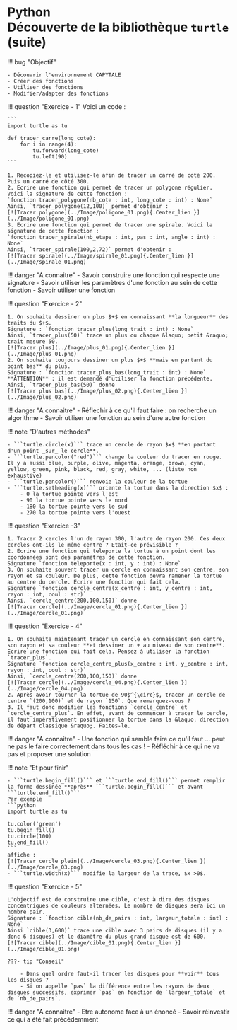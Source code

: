 # Python<br>Découverte de la bibliothèque ```turtle``` (suite)

!!! bug "Objectif"

    - Découvrir l'environnement CAPYTALE
    - Créer des fonctions
    - Utiliser des fonctions
    - Modifier/adapter des fonctions

!!! question "Exercice - 1"
    Voici un code :

    ```
    import turtle as tu

    def tracer_carre(long_cote):
        for i in range(4):
            tu.forward(long_cote)
            tu.left(90)
    ```

    1. Recopiez-le et utilisez-le afin de tracer un carré de coté 200. Puis un carré de côté 300.
    2. Ecrire une fonction qui permet de tracer un polygone régulier. Voici la signature de cette fonction :  
    `fonction tracer_polygone(nb_cote : int, long_cote : int) : None`  
    Ainsi, `tracer_polygone(12,100)` permet d'obtenir :  
    [![Tracer polygone](../Image/poligone_01.png){.Center_lien }](../Image/poligone_01.png)  
    3. Ecrire une fonction qui permet de tracer une spirale. Voici la signature de cette fonction :  
    `fonction tracer_spirale(nb_etape : int, pas : int, angle : int) : None`  
    Ainsi, `tracer_spirale(100,2,72)` permet d'obtenir :  
    [![Tracer spirale](../Image/spirale_01.png){.Center_lien }](../Image/spirale_01.png)  

!!! danger "A connaitre"
    - Savoir construire une fonction qui respecte une signature
    - Savoir utiliser les paramètres d'une fonction au sein de cette fonction
    - Savoir utiliser une fonction

!!! question "Exercice - 2"
    
    1. On souhaite dessiner un plus $+$ en connaissant **la longueur** des traits du $+$.  
    Signature : `fonction tracer_plus(long_trait : int) : None`  
    Ainsi, `tracer_plus(50)` trace un plus ou chaque &laquo; petit &raquo; trait mesure 50.  
    [![Tracer plus](../Image/plus_01.png){.Center_lien }](../Image/plus_01.png)  
    2. On souhaite toujours dessiner un plus $+$ **mais en partant du point bas** du plus.  
    Signature : `fonction tracer_plus_bas(long_trait : int) : None`  
    **ATTENTION** : il est demandé d'utiliser la fonction précédente.  
    Ainsi, `tracer_plus_bas(50)` donne  
    [![Tracer plus bas](../Image/plus_02.png){.Center_lien }](../Image/plus_02.png)  

!!! danger "A connaitre"
    - Réflechir à ce qu'il faut faire : on recherche un algorithme
    - Savoir utiliser une fonction au sein d'une autre fonction

!!! note "D'autres méthodes"

    - ```turtle.circle(x)``` trace un cercle de rayon $x$ **en partant d'un point _sur_ le cercle**.
    - ```turtle.pencolor("red")``` change la couleur du tracer en rouge. Il y a aussi blue, purple, olive, magenta, orange, brown, cyan, yellow, green, pink, black, red, gray, white, ... (liste non exhaustive)
    - ```turtle.pencolor()``` renvoie la couleur de la tortue
    - ```turtle.setheading(x)``` oriente la tortue dans la direction $x$ :  
        - 0 la tortue pointe vers l'est
        - 90 la tortue pointe vers le nord
        - 180 la tortue pointe vers le sud
        - 270 la tortue pointe vers l'ouest

!!! question "Exercice -3"
    
    1. Tracer 2 cercles l'un de rayon 300, l'autre de rayon 200. Ces deux cercles ont-ils le même centre ? Etait-ce prévisible ?
    2. Ecrire une fonction qui teleporte la tortue à un point dont les coordonnées sont des paramètres de cette fonction.  
    Signature `fonction teleporte(x : int, y : int) : None`
    3. On souhaite souvent tracer un cercle en connaissant son centre, son rayon et sa couleur. De plus, cette fonction devra ramener la tortue au centre du cercle. Ecrire une fonction qui fait cela.  
    Signature `fonction cercle_centre(x_centre : int, y_centre : int, rayon : int, coul : str)`  
    Ainsi, `cercle_centre(200,100,150)` donne  
    [![Tracer cercle](../Image/cercle_01.png){.Center_lien }](../Image/cercle_01.png)

!!! question "Exercice - 4"
    
    1. On souhaite maintenant tracer un cercle en connaissant son centre, son rayon et sa couleur **et dessiner un + au niveau de son centre**. Ecrire une fonction qui fait cela. Pensez à utiliser la fonction `tracer_plus`.
    Signature `fonction cercle_centre_plus(x_centre : int, y_centre : int, rayon : int, coul : str)`  
    Ainsi, `cercle_centre(200,100,150)` donne  
    [![Tracer cercle](../Image/cercle_04.png){.Center_lien }](../Image/cercle_04.png)
    2. Après avoir tourner la tortue de 90$^{\circ}$, tracer un cercle de centre `(200,100)` et de rayon `150`. Que remarquez-vous ?
    3. Il faut donc modifier les fonctions `cercle_centre` et `cercle_centre_plus`. En effet, avant de commencer à tracer le cercle, il faut impérativement positionner la tortue dans la &laquo; direction de départ classique &raquo;. Faites-le.

!!! danger "A connaitre"
    - Une fonction qui semble faire ce qu'il faut ... peut ne pas le faire correctement dans tous les cas !
    - Réfléchir à ce qui ne va pas et proposer une solution

!!! note "Et pour finir"

    - ```turtle.begin_fill()``` et ```turtle.end_fill()``` permet remplir la forme dessinée **après** ```turtle.begin_fill()``` et avant ```turtle.end_fill()```  
    Par exemple  
    ```python
    import turtle as tu

    tu.color('green')
    tu.begin_fill()
    tu.circle(100)
    tu.end_fill()
    ```  
    affiche :  
    [![Tracer cercle plein](../Image/cercle_03.png){.Center_lien }](../Image/cercle_03.png)  
    - ```turtle.width(x)``` modifie la largeur de la trace, $x >0$.

!!! question "Exercice - 5"

    L'objectif est de construire une cible, c'est à dire des disques concentriques de couleurs alternées. Le nombre de disques sera ici un nombre pair.  
    Signature : `fonction cible(nb_de_pairs : int, largeur_totale : int) : None`  
    Ainsi `cible(3,600)` trace une cible avec 3 pairs de disques (il y a donc 6 disques) et le diamètre du plus grand disque est de 600.  
    [![Tracer cible](../Image/cible_01.png){.Center_lien }](../Image/cible_01.png)  

    ???- tip "Conseil"

        - Dans quel ordre faut-il tracer les disques pour **voir** tous les disques ?
        - Si on appelle `pas` la différence entre les rayons de deux disques successifs, exprimer `pas` en fonction de `largeur_totale` et de `nb_de_pairs`.

!!! danger "A connaitre"
    - Etre autonome face à un énoncé
    - Savoir réinvestir ce qui a été fait précédemment